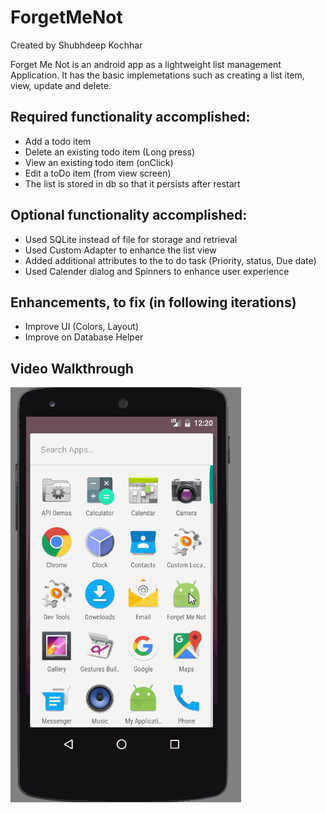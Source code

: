 # ForgetMeNot

Created by Shubhdeep Kochhar

Forget Me Not is an android app as a lightweight list management Application. It has the basic implemetations such as creating a list item, view, update and delete.

## Required functionality accomplished:
* Add a todo item
* Delete an existing todo item (Long press)
* View an existing todo item (onClick)
* Edit a toDo item (from view screen)
* The list is stored in db so that it persists after restart

## Optional functionality accomplished:
* Used SQLite instead of file for storage and retrieval
* Used Custom Adapter to enhance the list view
* Added additional attributes to the to do task (Priority, status, Due date)
* Used Calender dialog and Spinners to enhance user experience

## Enhancements, to fix (in following iterations)
* Improve UI (Colors, Layout)
* Improve on Database Helper

## Video Walkthrough

<img src='https://github.com/shubhdeepkochhar/ForgetMeNot/blob/master/test2.gif' title='Walkthrough' />
